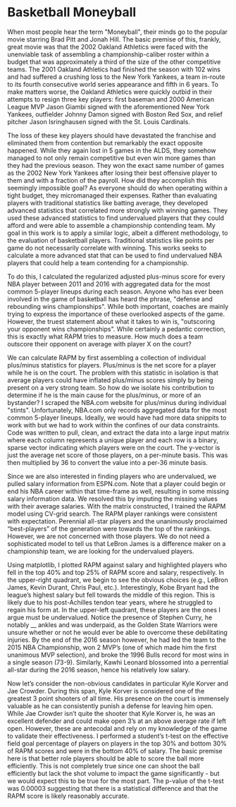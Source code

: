 # Basketball Moneyball

When most people hear the term "Moneyball", their minds go to the popular movie starring Brad Pitt and Jonah Hill. The basic premise of this, frankly, great movie was that the 2002 Oakland Athletics were faced with the unenviable task of assembling a championship-caliber roster within a budget that was approximately a third of the size of the other competitive teams. The 2001 Oakland Athletics had finished the season with 102 wins and had suffered a crushing loss to the New York Yankees, a team in-route to its fourth consecutive world series appearance and fifth in 6 years. To make matters worse, the Oakland Athletics were quickly outbid in their attempts to resign three key players: first baseman and 2000 American League MVP Jason Giambi signed with the aforementioned New York Yankees, outfielder Johnny Damon signed with Boston Red Sox, and relief pitcher Jason Isringhausen signed with the St. Louis Cardinals.


The loss of these key players should have devastated the franchise and eliminated them from contention but remarkably the exact opposite happened. While they again lost in 5 games in the ALDS, they somehow managed to not only remain competitive but even win more games than they had the previous season. They won the exact same number of games as the 2002 New York Yankees after losing their best offensive player to them and with a fraction of the payroll. How did they accomplish this seemingly impossible goal? As everyone should do when operating within a tight budget, they micromanaged their expenses. Rather than evaluating players with traditional statistics like batting average, they developed advanced statistics that correlated more strongly with winning games. They used these advanced statistics to find undervalued players that they could afford and were able to assemble a championship contending team.
My goal in this work is to apply a similar logic, albeit a different methodology, to the evaluation of basketball players. Traditional statistics like points per game do not necessarily correlate with winning. This works seeks to calculate a more advanced stat that can be used to find undervalued NBA players that could help a team contending for a championship. 


To do this, I calculated the regularized adjusted plus-minus score for every NBA player between 2011 and 2016 with aggregated data for the most common 5-player lineups during each season. Anyone who has ever been involved in the game of basketball has heard the phrase, "defense and rebounding wins championships". While both important, coaches are mainly trying to express the importance of these overlooked aspects of the game. However, the truest statement about what it takes to win is, "outscoring your opponent wins championships". While certainly a pedantic correction, this is exactly what RAPM tries to measure. How much does a team outscore their opponent on average with player X on the court?

We can calculate RAPM by first assembling a collection of individual plus/minus statistics for players. Plus/minus is the net score for a player while he is on the court. The problem with this statistic in isolation is that average players could have inflated plus/minus scores simply by being present on a very strong team. So how do we isolate his contribution to determine if he is the main cause for the plus/minus, or more of an bystander? I scraped the NBA.com website for plus/minus during individual "stints". Unfortunately, NBA.com only records aggregated data for the most common 5-player lineups. Ideally, we would have had more data snippits to work with but we had to work within the confines of our data constraints. Code was written to pull, clean, and extract the data into a large input matrix where each column represents a unique player and each row is a binary, sparse vector indicating which players were on the court. The y-vector is just the average net score of those players, on a per-minute basis. This was then multiplied by 36 to convert the value into a per-36 minute basis. 

Since we are also interested in finding players who are undervalued, we pulled salary information from ESPN.com. Note that a player could begin or end his NBA career within that time-frame as well, resulting in some missing salary information data. We resolved this by imputing the missing values with their average salaries. With the matrix constructed, I trained the RAPM model using CV-grid search. 
The RAPM player rankings were consistent with expectation. Perennial all-star players and the unanimously proclaimed “best-players” of the generation were towards the top of the rankings. However, we are not concerned with those players. We do not need a sophisticated model to tell us that LeBron James is a difference maker on a championship team, we are looking for the undervalued players. 

Using matplotlib, I plotted RAPM against salary and highlighted players who fell in the top 40% and top 25% of RAPM score and salary, respectively. In the upper-right quadrant, we begin to see the obvious choices (e.g., LeBron James, Kevin Durant, Chris Paul, etc.). Interestingly, Kobe Bryant had the league’s highest salary but fell towards the middle of this region. This is likely due to his post-Achilles tendon tear years, where he struggled to regain his form at. In the upper-left quadrant, these players are the ones I argue must be undervalued. Notice the presence of Stephen Curry, he notably __ ankles and was underpaid, as the Golden State Warriors were unsure whether or not he would ever be able to overcome these debilitating injuries. By the end of the 2016 season however, he had led the team to the 2015 NBA Championship, won 2 MVP’s (one of which made him the first unanimous MVP selection), and broke the 1996 Bulls record for most wins in a single season (73-9). Similarly, Kawhi Leonard blossomed into a perrential all-star during the 2016 season, hence his relatively low salary. 

Now let’s consider the non-obvious candidates in particular Kyle Korver and Jae Crowder. During this span, Kyle Korver is considered one of the greatest 3 point shooters of all time. His presence on the court is immensely valuable as he can consistently punish a defense for leaving him open. While Jae Crowder isn’t quite the shooter that Kyle Korver is, he was an excellent defender and could make open 3’s at an above average rate if left open. However, these are antecodal and rely on my knowledge of the game to validate their effectiveness. I performed a student’s t-test on the effective field goal percentage of players on players in the top 30% and bottom 30% of RAPM scores and were in the bottom 40% of salary. The basic premise here is that better role players should be able to score the ball more efficiently. This is not completely true since one can shoot the ball efficiently but lack the shot volume to impact the game significantly -  but we would expect this to be true for the most part. The p-value of the t-test was 0.00003 suggesting that there is a statistical difference and that the RAPM score is likely reasonably accurate. 




